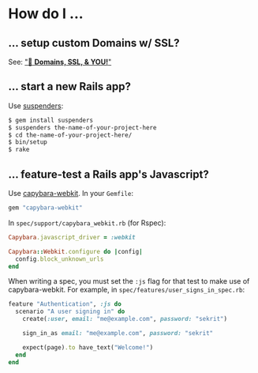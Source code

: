 # How do I ...

## ... setup custom Domains w/ SSL?

See: [":rocket: __Domains, SSL, & YOU!__"](domains-ssl-you.md)

## ... start a new Rails app?

Use [suspenders]:

```bash
$ gem install suspenders
$ suspenders the-name-of-your-project-here
$ cd the-name-of-your-project-here/
$ bin/setup
$ rake
```

## ... feature-test a Rails app's Javascript?

Use [capybara-webkit]. In your `Gemfile`:

```ruby
gem "capybara-webkit"
```

In `spec/support/capybara_webkit.rb` (for Rspec):

```ruby
Capybara.javascript_driver = :webkit

Capybara::Webkit.configure do |config|
  config.block_unknown_urls
end
```

When writing a spec, you must set the `:js` flag for that test to make use of capybara-webkit. For example, in `spec/features/user_signs_in_spec.rb`:

```ruby
feature "Authentication", :js do
  scenario "A user signing in" do
    create(:user, email: "me@example.com", password: "sekrit")

    sign_in_as email: "me@example.com", password: "sekrit"

    expect(page).to have_text("Welcome!")
  end
end
```

  [suspenders]: https://github.com/thoughtbot/suspenders
  [capybara-webkit]: https://github.com/thoughtbot/capybara-webkit
